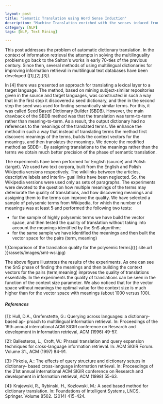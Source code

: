 ```yaml
---

layout: post
title: "Semantic Translation using Word Sense Induction"
description: "Machine Translation enriched with the senses induced from the input source corpora"
category: [NLP]
tags: [NLP, Text Mining]

---
```

This post addresses the problem of automatic dictionary translation. In the
context of information retrieval the attempts in solving the multilinguality problems go back to the Salton's works in early 70-ties of the previous century. Since then, several methods of using multilingual dictionaries for improving information retrieval in multilingual text databases have been developed ([1],[2],[3]).

In [4] there was presented an approach for translating a lexical layer to a target language. The method, based on mining subject-similar repositories given in the source and target languages, was constructed in such a way that in the first step it discovered a seed dictionary, and then in the second step the seed was used for finding semantically similar terms. For this, it was called Seed Based Dictionary Builder (SBDB). However, the main drawback of the SBDB method was that the translation was term-to-term rather than meaning-to-term. As a result, the output dictionary had no references to the meanings of the translated terms. We enhance the method in such a way that instead of translating terms the method first discovers meanings of the terms, builds the context vectors for the meanings, and then translates the meanings. We denote the modified method as SBDB+. By assigning translations to the meanings rather than the terms we obtain much better precision of the phase of semantic translation.

The experiments have been performed for English (source) and Polish (target).
We used two text corpora, built from the English and Polish Wikipedia versions
respectively. The wikilinks between the articles, descriptive labels and interlin-
gual links have been neglected. So, the Wikipedia versions were used only as sets
of paragraphs.
The experiments were devoted to the question how multiple meanings of the terms may deteriorate the quality of translations, and how discovering meanings and assigning them to the terms can improve the quality. We have selected a sample of polysemic terms from Wikipedia, for which the number of meanings was at least 5 and performed the following two
tests:
 
 - for the sample of highly polysemic terms we have build the vector space,
and then tested the quality of translation without taking into account the
meanings identified by the SnS algorithm;
 - for the same sample we have identified the meanings and then built the
vector space for the pairs (term, meaning)

![Comparison of the translation quality for the polysemic terms]({{ site.url }}/assets/images/smt-wsi.jpg)

The above figure illustrates the results of the experiments. As one can see the SnS
phase of finding the meanings and then building the context vectors for the pairs (term;meaning) improves the quality of translations essentially. In the experiments the quality of translations can be seen in the function of the context size parameter.
We also noticed that for the vector space without meanings the optimal value for the context size is much higher than for the vector space with meanings (about 1000 versus 100).

##### References

[1]: Hull, D.A., Grefenstette, G.: Querying across languages: a dictionary-based ap-
proach to multilingual information retrieval. In: Proceedings of the 19th annual
international ACM SIGIR conference on Research and development in information
retrieval, ACM (1996) 49-57.

[2]: Ballesteros, L., Croft, W.: Phrasal translation and query expansion techniques for
cross-language information retrieval. In: ACM SIGIR Forum. Volume 31., ACM
(1997) 84-91.

[3]: Pirkola, A.: The effects of query structure and dictionary setups in dictionary-
based cross-language information retrieval. In: Proceedings of the 21st annual
international ACM SIGIR conference on Research and development in information
retrieval, ACM (1998) 55-63.

[4]: Krajewski, R., Rybinski, H., Kozlowski, M.: A seed based method for dictionary
translation. In: Foundations of Intelligent Systems, LNCS, Springer. Volume 8502.
(2014) 415-424.